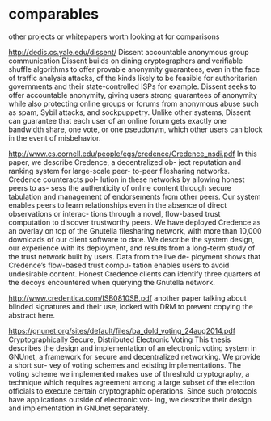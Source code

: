 comparables
===========

other projects or whitepapers worth looking at for comparisons

http://dedis.cs.yale.edu/dissent/
Dissent accountable anonymous group communication
Dissent builds on dining cryptographers and verifiable shuffle algorithms to offer provable anonymity guarantees, even in the face of traffic analysis attacks, of the kinds likely to be feasible for authoritarian governments and their state-controlled ISPs for example.
Dissent seeks to offer accountable anonymity, giving users strong guarantees of anonymity while also protecting online groups or forums from anonymous abuse such as spam, Sybil attacks, and sockpuppetry. Unlike other systems, Dissent can guarantee that each user of an online forum gets exactly one bandwidth share, one vote, or one pseudonym, which other users can block in the event of misbehavior.

http://www.cs.cornell.edu/people/egs/credence/Credence_nsdi.pdf
In this paper, we describe Credence, a decentralized ob- ject reputation and ranking system for large-scale peer- to-peer filesharing networks. Credence counteracts pol- lution in these networks by allowing honest peers to as- sess the authenticity of online content through secure tabulation and management of endorsements from other peers. Our system enables peers to learn relationships even in the absence of direct observations or interac- tions through a novel, flow-based trust computation to discover trustworthy peers. We have deployed Credence as an overlay on top of the Gnutella filesharing network, with more than 10,000 downloads of our client software to date. We describe the system design, our experience with its deployment, and results from a long-term study of the trust network built by users. Data from the live de- ployment shows that Credence’s flow-based trust compu- tation enables users to avoid undesirable content. Honest Credence clients can identify three quarters of the decoys encountered when querying the Gnutella network.

http://www.credentica.com/ISB0810SB.pdf
another paper talking about blinded signatures and their use, locked with DRM to prevent copying the abstract here.

https://gnunet.org/sites/default/files/ba_dold_voting_24aug2014.pdf
Cryptographically Secure, Distributed Electronic Voting
This thesis describes the design and implementation of an electronic voting system in GNUnet, a framework for secure and decentralized networking. We provide a short sur- vey of voting schemes and existing implementations.
The voting scheme we implemented makes use of threshold cryptography, a technique which requires agreement among a large subset of the election officials to execute certain cryptographic operations. Since such protocols have applications outside of electronic vot- ing, we describe their design and implementation in GNUnet separately.

